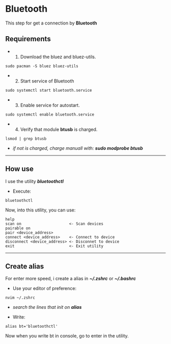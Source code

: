 # Bluetooth

This step for get a connection by **Bluetooth**

## Requirements

- 1. Download the bluez and bluez-utils.
```
sudo pacman -S bluez bluez-utils
```
- 2. Start service of Bluetooth
```
sudo systemctl start bluetooth.service
```
- 3. Enable service for autostart.
```
sudo systemctl enable bluetooth.service
```
- 4. Verify that module **btusb** is charged.
```
lsmod | grep btusb
```
 - *if not is charged, charge manuall with:* ***sudo modprobe btusb***
---
## How use

I use the utility ***bluetoothctl***

- Execute: 
```
bluetoothctl
```

Now, into this utility, you can use:
```
help
scan on                     <- Scan devices
pairable on
pair <device_address>
connect <device_address>    <- Connect to device
disconnect <device_address> <- Disconnet to device
exit                        <- Exit utility
```
---
## Create alias

For enter more speed, i create a alias in ***~/.zshrc*** or ***~/.bashrc***

- Use your editor of preference:
```
nvim ~/.zshrc
```
 - *search the lines that init on* ***alias***

- Write:
```
alias bt='bluetoothctl'
```

Now when you write bt in console, go to enter in the utility.

